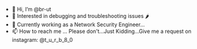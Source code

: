 - 👋 Hi, I’m @br-ut
- 👀 Interested in debugging and troubleshooting issues 🌶️
- 🌱 Currently working as a Network Security Engineer...
- 📫 How to reach me ... Please don't...Just Kidding...Give me a request on instagram: @t_u_r_b_8_0

<!--If you want attention, buy me a coffee

[![Build](https://www.buymeacoffee.com/assets/img/custom_images/yellow_img.png)](https://www.buymeacoffee.com/brut)

<!---
br-ut/br-ut is a ✨ special ✨ repository because its `README.md` (this file) appears on your GitHub profile.
You can click the Preview link to take a look at your changes.
--->
